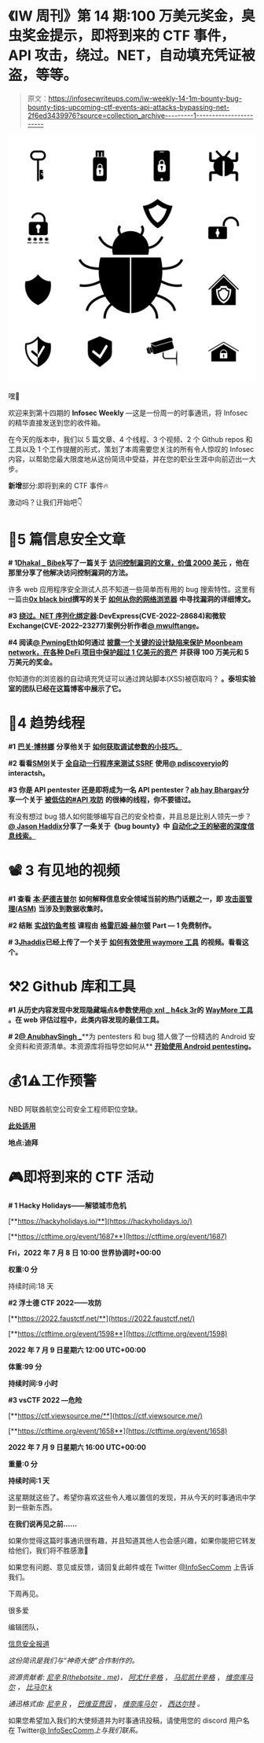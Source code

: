 # 《IW 周刊》第 14 期:100 万美元奖金，臭虫奖金提示，即将到来的 CTF 事件，API 攻击，绕过。NET，自动填充凭证被盗，等等。

> 原文：<https://infosecwriteups.com/iw-weekly-14-1m-bounty-bug-bounty-tips-upcoming-ctf-events-api-attacks-bypassing-net-2f6ed3439976?source=collection_archive---------1----------------------->

![](img/93438276220af1451c9801a237f3eccb.png)

嘿👋

欢迎来到第十四期的 **Infosec Weekly** —这是一份周一的时事通讯，将 Infosec 的精华直接发送到您的收件箱。

在今天的版本中，我们以 5 篇文章、4 个线程、3 个视频、2 个 Github repos 和工具以及 1 个工作提醒的形式，策划了本周需要您关注的所有令人惊叹的 Infosec 内容，以帮助您最大限度地从这份简讯中受益，并在您的职业生涯中向前迈出一大步。

**新增**部分:即将到来的 CTF 事件🔥

激动吗？让我们开始吧👇

# 📝5 篇信息安全文章

**# 1**[**Dhakal _ Bibek**](https://dhakalbibek.medium.com/)**写了一篇关于** [**访问控制漏洞的文章，价值 2000 美元**](https://medium.com/pentesternepal/access-control-worth-2000-everyone-missed-this-idor-access-control-between-two-admins-9745eaf15d21) **，他在那里分享了他解决访问控制漏洞的方法。**

许多 web 应用程序安全测试人员不知道一些简单而有用的 bug 搜索特性。这里有一篇由[**0x black bird**](https://0xblackbird.github.io/about)**撰写的关于** [**如何从你的网络浏览器**](https://0xblackbird.github.io/blog/post4) **中寻找漏洞的详细博文。**

**#3** [**绕过。NET 序列化绑定器**](https://codewhitesec.blogspot.com/2022/06/bypassing-dotnet-serialization-binders.html?m=1)**:DevExpress(CVE-2022–28684)和微软 Exchange(CVE-2022–23277)案例分析作者**[**@ mwulftange**](https://twitter.com/mwulftange)**。**

**#4 阅读**[**@ PwningEth**](https://twitter.com/PwningEth)**如何通过** [**披露一个关键的设计缺陷来保护 Moonbeam network，在各种 DeFi 项目中保护超过 1 亿美元的资产**](https://mirror.xyz/pwning.eth/okyEG4lahAuR81IMabYL5aUdvAsZ8cRCbYBXh8RHFuE) **并获得 100 万美元和 5 万美元的奖金。**

你知道你的浏览器的自动填充凭证可以通过跨站脚本(XSS)被窃取吗？ **。泰坦实验室的团队已经在这篇博客中展示了它。**

# 🧵4 趋势线程

**#1** [**巴关·博林娜**](https://twitter.com/XCriminal_) **分享他关于** [**如何获取调试参数的小技巧。**](https://twitter.com/XCriminal_/status/1541297463549902850?t=1U6BUvW_bYBEIjVajZ-56A&s=19)

**#2 看看**[**SM9l**](https://twitter.com/_Sm9l)**关于** [**全自动一行程序来测试 SSRF**](https://twitter.com/_Sm9l/status/1541013111225942017?t=bOOqE4unLoM3RhRy8p0ILg&s=19) **使用**[**@ pdiscoveryio**](https://twitter.com/pdiscoveryio)**的 interactsh。**

**#3 你是 API pentester 还是即将成为一名 API pentester？**[**ab hay Bhargav**](https://twitter.com/abhaybhargav)**分享一个关于** [**被低估的#API 攻防**](https://twitter.com/hashtag/API?src=hashtag_click) **的很棒的线程，你不要错过。**

有没有想过 bug 猎人如何能够编写自己的安全检查，并且总是比别人领先一步？
[**@ Jason Haddix**](https://twitter.com/Jhaddix)**分享了一条关于《bug bounty》中** [**自动化之王的秘密的深度信息线索。**](https://twitter.com/Jhaddix/status/1542192205166612480?t=qmHRqAFDZCFk-534M5Gk2w&s=19)

# 📽️ 3 有见地的视频

**#1 查看** [**本·萨德吉普尔**](https://www.youtube.com/c/Nahamsec) **如何解释信息安全领域当前的热门话题之一，即** [**攻击面管理(ASM)**](https://www.youtube.com/watch?v=sbkXpSeW77c) **当涉及到数据收集时。**

**#2 结账** [**实战钓鱼考核**](https://youtu.be/QU55YGVyedk) **课程由** [**格雷厄姆·赫尔顿**](https://www.youtube.com/c/GrahamHelton) **Part — 1 免费制作。**

**# 3**[**Jhaddix**](https://www.youtube.com/c/jhaddix)**已经上传了一个关于** [**如何有效使用 waymore 工具**](https://youtu.be/4c_1n26hmlk) **的视频。看看这个。**

# ⚒️2 Github 库和工具

**#1 从历史内容发现中发现隐藏端点&参数使用**[**@ xnl _ h4ck 3r**](https://twitter.com/xnl_h4ck3r)**的** [**WayMore 工具**](https://github.com/xnl-h4ck3r/waymore) **。在 web 评估过程中，此类内容发现的最佳工具。**

**# 2**[**@ AnubhavSingh _**](https://twitter.com/AnubhavSingh_)**为 pentesters 和 bug 猎人做了一份精选的 Android 安全资料和资源清单。本资源库将指导您如何从** [**开始使用 Android pentesting**](https://github.com/dn0m1n8tor/AndroidPentest101)**。**

# 💰1⚠️工作预警

NBD 阿联酋航空公司安全工程师职位空缺。

[**此处适用**](https://www.linkedin.com/posts/uneiza_hiring-security-engineer-activity-6947518353645187072-nR-k?utm_source=linkedin_share&utm_medium=android_app)

**地点:迪拜**

# 🎮即将到来的 CTF 活动

**# 1 Hacky Holidays——解锁城市危机**

[**https://hackyholidays.io/**](https://hackyholidays.io/)

[**https://ctftime.org/event/1687**](https://ctftime.org/event/1687)

**Fri，2022 年 7 月 8 日 10:00 世界协调时+00:00**

**权重:0 分**

持续时间:18 天

**#2 浮士德 CTF 2022——攻防**

[**https://2022.faustctf.net/**](https://2022.faustctf.net/)

[**https://ctftime.org/event/1598**](https://ctftime.org/event/1598)

**2022 年 7 月 9 日星期六 12:00 UTC+00:00**

**体重:99 分**

**持续时间:9 小时**

**#3 vsCTF 2022 —危险**

[**https://ctf.viewsource.me/**](https://ctf.viewsource.me/)

[**https://ctftime.org/event/1658**](https://ctftime.org/event/1658)

**2022 年 7 月 9 日星期六 16:00 UTC+00:00**

**重量:0 分**

**持续时间:1 天**

这星期就这些了。希望你喜欢这些令人难以置信的发现，并从今天的时事通讯中学到一些新东西。

**在我们说再见之前……**

如果你觉得这篇时事通讯很有趣，并且知道其他人也会感兴趣，如果你能把它转发给他们，我们将不胜感激📨

如果您有问题、意见或反馈，请回复此邮件或在 Twitter [@InfoSecComm](https://twitter.com/InfoSecComm) 上告诉我们。

下周再见。

很多爱

编辑团队，

[信息安全报道](https://infosecwriteups.com/)

*这份简讯是我们与“神奇大使”合作制作的。*

*资源贡献者:* [*尼辛 R*](https://twitter.com/thebinarybot)*(*[*thebotsite . me*](https://www.thebotsite.me/)*)，* [*阿尤什辛格*](https://twitter.com/AyushSingh1098) ， [*马尼凯什辛格*](https://twitter.com/X71n0?t=WYKqmnE22AY_ZAq73FeCOA&s=09) ， [*维奈库马尔*](https://twitter.com/R007_BR34K3R) *，* [*比马尔 k*](https://twitter.com/sr_b1mal)

*通迅格式由:* [*尼辛 R*](https://twitter.com/thebinarybot) ， [*巴维亚贾因*](https://twitter.com/bhavyajain_30) ， [*维奈库马尔*](https://twitter.com/R007_BR34K3R) *，* [*西达尔特*](https://twitter.com/illucist_) *。*

如果您希望加入我们的大使频道并为时事通讯投稿，请使用您的 discord 用户名在 Twitter[@ InfoSecComm](https://twitter.com/InfoSecComm)*上与我们联系。*